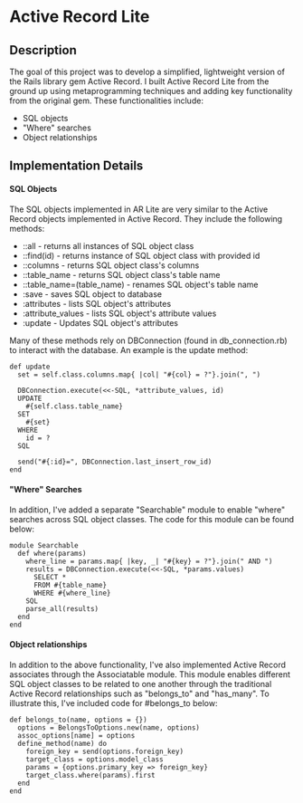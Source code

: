 # Active Record Lite

## Description

The goal of this project was to develop a simplified, lightweight version of the Rails library gem Active Record. I built Active Record Lite from the ground up using metaprogramming techniques and adding key functionality from the original gem. These functionalities include:
- SQL objects
- "Where" searches
- Object relationships

## Implementation Details

#### SQL Objects

The SQL objects implemented in AR Lite are very similar to the Active Record objects implemented in Active Record. They include the following methods:
- ::all - returns all instances of SQL object class
- ::find(id) - returns instance of SQL object class with provided id
- ::columns - returns SQL object class's columns
- ::table_name - returns SQL object class's table name
- ::table_name=(table_name) - renames SQL object's table name
- :save - saves SQL object to database
- :attributes - lists SQL object's attributes
- :attribute_values - lists SQL object's attribute values
- :update - Updates SQL object's attributes

Many of these methods rely on DBConnection (found in db_connection.rb) to interact with the database. An example is the update method:
```
def update
  set = self.class.columns.map{ |col| "#{col} = ?"}.join(", ")

  DBConnection.execute(<<-SQL, *attribute_values, id)
  UPDATE
    #{self.class.table_name}
  SET
    #{set}
  WHERE
    id = ?
  SQL

  send("#{:id}=", DBConnection.last_insert_row_id)
end
```

#### "Where" Searches
In addition, I've added a separate "Searchable" module to enable "where" searches across SQL object classes. The code for this module can be found below:
```
module Searchable
  def where(params)
    where_line = params.map{ |key, _| "#{key} = ?"}.join(" AND ")
    results = DBConnection.execute(<<-SQL, *params.values)
      SELECT *
      FROM #{table_name}
      WHERE #{where_line}
    SQL
    parse_all(results)
  end
end
```

#### Object relationships
In addition to the above functionality, I've also implemented Active Record associates through the Associatable module. This module enables different SQL object classes to be related to one another through the traditional Active Record relationships such as "belongs_to" and "has_many". To illustrate this, I've included code for #belongs_to below:
```
def belongs_to(name, options = {})
  options = BelongsToOptions.new(name, options)
  assoc_options[name] = options
  define_method(name) do
    foreign_key = send(options.foreign_key)
    target_class = options.model_class
    params = {options.primary_key => foreign_key}
    target_class.where(params).first
  end
end
```
